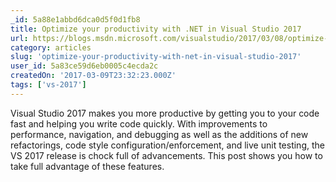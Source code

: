 ```yaml
---
_id: 5a88e1abbd6dca0d5f0d1fb8
title: Optimize your productivity with .NET in Visual Studio 2017
url: https://blogs.msdn.microsoft.com/visualstudio/2017/03/08/optimize-your-productivity-with-net-in-visual-studio-2017-2/
category: articles
slug: 'optimize-your-productivity-with-net-in-visual-studio-2017'
user_id: 5a83ce59d6eb0005c4ecda2c
createdOn: '2017-03-09T23:32:23.000Z'
tags: ['vs-2017']
---
```


Visual Studio 2017 makes you more productive by getting you to your code fast and helping you write code quickly. With improvements to performance, navigation, and debugging as well as the additions of new refactorings, code style configuration/enforcement, and live unit testing, the VS 2017 release is chock full of advancements. This post shows you how to take full advantage of these features.
